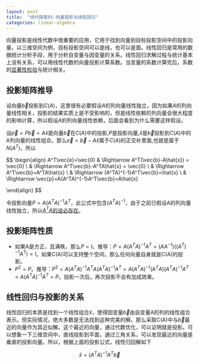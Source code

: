 ```yaml
---
layout: post
title:  "线代随笔05-向量投影与线性回归"
categories: linear-algebra
---
```


向量投影是线性代数中很重要的应用，它用于找到向量到目标投影空间中的投影向量。以三维空间为例，目标投影空间可以是线，也可以是面。线性回归是常用的数据统计分析手段，用于分析自变量与因变量的关系。线性回归求解过程与统计基本上没有关系，可以用线性代数的向量投影计算系数。当变量的系数计算完后，系数的[显著性检验](http://stats.stackexchange.com/q/148803/31830)与统计相关。

## 投影矩阵推导
设向量$\vec{b}$投影到$C(A)$，这里很有必要假设$A$的列向量线性独立，因为如果$A$的列向量线性相关，投影的结果实质上是不受影响的，但是线性依赖的列向量会很大程度的影响计算，所以假设$A$的列向量线性依赖，后面会看到为什么需要这样假设。

设$\vec{p}=P\vec{b}=A\hat{x}$是向量$\vec{b}$在$C(A)$中的投影,$P$是投影向量,$\hat{x}$是$\vec{b}$投影到$C(A)$中的A列向量的线性组合。那么$\vec{e}=\vec{b}-A\hat{x}$属于$C(A)$的正交补里面,也就是属于$N(A^T)$，所以

$$
\begin{align}
	A^T\vec{e}=\vec{0} & \Rightarrow A^T(\vec{b}-A\hat{x}) = \vec{0} \\
					   & \Rightarrow A^T\vec{b}-A^TA\hat{x} = \vec{0} \\
					   & \Rightarrow A^T\vec{b}=A^TA\hat{x} \\
					   & \Rightarrow (A^TA)^{-1}A^T\vec{b}=\hat{x}  \\
					   & \Rightarrow \vec{p}=A(A^TA)^{-1}A^T\vec{b}=A\hat{x} 
	
\end{align}
$$

令投影向量$P=A(A^TA)^{-1}A^T$，此公式中包含$(A^TA)^{-1}$，由于之前已假设A的列向量线性独立，所以[$A^TA$的逆必存在](/linear-algebra/2016/03/03/linear-algebra-04-ATA-inverse.html)。

## 投影矩阵性质

* 如果A是方正，且满秩，那么$P=I$。推导：$P=A(A^TA)^{-1}A^T=(AA^{-1})((A^T)^{-1}A^T)=I$。如果C(A)可以支持整个空间，那么任何向量自身就是C(A)的投影。
* $P^2=P$。推导：$P^2=A(A^TA)^{-1}A^TA(A^TA)^{-1}A^T=A(A^TA)^{-1}(A^TA)(A^TA)^{-1}A^T=A(A^TA)^{-1}A^T=P$。投影一次后，再次投影不会有加成效果。

## 线性回归与投影的关系
线性回归的本质是找到一个线性组合$\hat{x}$，使得因变量$\vec{b}$由自变量A的列的线性组合表示。但实际情况，绝大多数是无法找到这种完美的解。那么采取C(A)中与$\vec{b}$最近的向量作为其近似解。这个最近的向量，通过代数优化，可以证明就是投影。可以想象一下三维空间中，直线投影到平面，通过三角关系，可以发现最近的向量是垂直的投影向量。所以，根据上面的投影公式，线性归回解如下

$$
	\hat{x}=(A^TA)^{-1}A^T\vec{b}
$$




